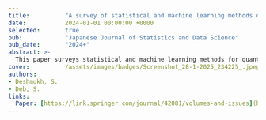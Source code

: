 ```yaml
---
title:          "A survey of statistical and machine learning methods of quantile regression in time series and their suitability in predicting dengue outbreaks"
date:           2024-01-01 00:00:00 +0000
selected:       true
pub:            "Japanese Journal of Statistics and Data Science"
pub_date:       "2024+"
abstract: >-
  This paper surveys statistical and machine learning methods for quantile regression in time series, focusing on their suitability for predicting dengue outbreaks.
cover:          /assets/images/badges/Screenshot_28-1-2025_234225_.jpeg
authors:
- Deshmukh, S.
- Deb, S.
links:
  Paper: [https://link.springer.com/journal/42081/volumes-and-issues](https://link.springer.com/article/10.1007/s42081-025-00297-y?utm_source=rct_congratemailt&utm_medium=email&utm_campaign=nonoa_20250221&utm_content=10.1007/s42081-025-00297-y)
---
```

